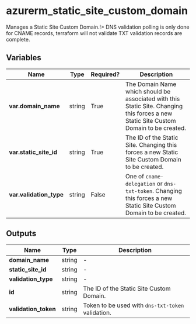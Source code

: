 # azurerm_static_site_custom_domain

Manages a Static Site Custom Domain.!> DNS validation polling is only done for CNAME records, terraform will not validate TXT validation records are complete.

## Variables

| Name | Type | Required? |  Description |
| ---- | ---- | --------- |  ----------- |
| **var.domain_name** | string | True | The Domain Name which should be associated with this Static Site. Changing this forces a new Static Site Custom Domain to be created. | 
| **var.static_site_id** | string | True | The ID of the Static Site. Changing this forces a new Static Site Custom Domain to be created. | 
| **var.validation_type** | string | False | One of `cname-delegation` or `dns-txt-token`. Changing this forces a new Static Site Custom Domain to be created. | 



## Outputs

| Name | Type | Description |
| ---- | ---- | --------- | 
| **domain_name** | string  | - | 
| **static_site_id** | string  | - | 
| **validation_type** | string  | - | 
| **id** | string  | The ID of the Static Site Custom Domain. | 
| **validation_token** | string  | Token to be used with `dns-txt-token` validation. | 